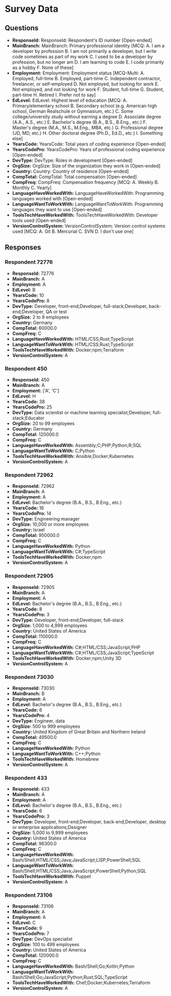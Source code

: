 # Survey Data

## Questions

- **ResponseId:** ResponseId: Respondent's ID number [Open-ended]
- **MainBranch:** MainBranch: Primary professional identity [MCQ: A. I am a developer by profession B. I am not primarily a developer, but I write code sometimes as part of my work C. I used to be a developer by profession, but no longer am D. I am learning to code E. I code primarily as a hobby F. None of these]
- **Employment:** Employment: Employment status [MCQ-Multi: A. Employed, full-time B. Employed, part-time C. Independent contractor, freelancer, or self-employed D. Not employed, but looking for work E. Not employed, and not looking for work F. Student, full-time G. Student, part-time H. Retired I. Prefer not to say]
- **EdLevel:** EdLevel: Highest level of education [MCQ: A. Primary/elementary school B. Secondary school (e.g. American high school, German Realschule or Gymnasium, etc.) C. Some college/university study without earning a degree D. Associate degree (A.A., A.S., etc.) E. Bachelor's degree (B.A., B.S., B.Eng., etc.) F. Master's degree (M.A., M.S., M.Eng., MBA, etc.) G. Professional degree (JD, MD, etc.) H. Other doctoral degree (Ph.D., Ed.D., etc.) I. Something else]
- **YearsCode:** YearsCode: Total years of coding experience [Open-ended]
- **YearsCodePro:** YearsCodePro: Years of professional coding experience [Open-ended]
- **DevType:** DevType: Roles in development [Open-ended]
- **OrgSize:** OrgSize: Size of the organization they work in [Open-ended]
- **Country:** Country: Country of residence [Open-ended]
- **CompTotal:** CompTotal: Total compensation [Open-ended]
- **CompFreq:** CompFreq: Compensation frequency [MCQ: A. Weekly B. Monthly C. Yearly]
- **LanguageHaveWorkedWith:** LanguageHaveWorkedWith: Programming languages worked with [Open-ended]
- **LanguageWantToWorkWith:** LanguageWantToWorkWith: Programming languages they want to use [Open-ended]
- **ToolsTechHaveWorkedWith:** ToolsTechHaveWorkedWith: Developer tools used [Open-ended]
- **VersionControlSystem:** VersionControlSystem: Version control systems used [MCQ: A. Git B. Mercurial C. SVN D. I don't use one]

## Responses

### Respondent 72776

- **ResponseId:** 72776
- **MainBranch:** A
- **Employment:** A
- **EdLevel:** B
- **YearsCode:** 10
- **YearsCodePro:** 8
- **DevType:** Developer, front-end;Developer, full-stack;Developer, back-end;Developer, QA or test
- **OrgSize:** 2 to 9 employees
- **Country:** Germany
- **CompTotal:** 60000.0
- **CompFreq:** C
- **LanguageHaveWorkedWith:** HTML/CSS;Rust;TypeScript
- **LanguageWantToWorkWith:** HTML/CSS;Rust;TypeScript
- **ToolsTechHaveWorkedWith:** Docker;npm;Terraform
- **VersionControlSystem:** A

### Respondent 450

- **ResponseId:** 450
- **MainBranch:** A
- **Employment:** ['A', 'C']
- **EdLevel:** H
- **YearsCode:** 38
- **YearsCodePro:** 25
- **DevType:** Data scientist or machine learning specialist;Developer, full-stack;Educator
- **OrgSize:** 20 to 99 employees
- **Country:** Germany
- **CompTotal:** 120000.0
- **CompFreq:** C
- **LanguageHaveWorkedWith:** Assembly;C;PHP;Python;R;SQL
- **LanguageWantToWorkWith:** C;Python
- **ToolsTechHaveWorkedWith:** Ansible;Docker;Kubernetes
- **VersionControlSystem:** A

### Respondent 72962

- **ResponseId:** 72962
- **MainBranch:** A
- **Employment:** A
- **EdLevel:** Bachelor's degree (B.A., B.S., B.Eng., etc.)
- **YearsCode:** 16
- **YearsCodePro:** 14
- **DevType:** Engineering manager
- **OrgSize:** 10,000 or more employees
- **Country:** Israel
- **CompTotal:** 950000.0
- **CompFreq:** C
- **LanguageHaveWorkedWith:** Python
- **LanguageWantToWorkWith:** C#;TypeScript
- **ToolsTechHaveWorkedWith:** Docker;npm
- **VersionControlSystem:** A

### Respondent 72905

- **ResponseId:** 72905
- **MainBranch:** A
- **Employment:** A
- **EdLevel:** Bachelor's degree (B.A., B.S., B.Eng., etc.)
- **YearsCode:** 8
- **YearsCodePro:** 3
- **DevType:** Developer, front-end;Developer, full-stack
- **OrgSize:** 1,000 to 4,999 employees
- **Country:** United States of America
- **CompTotal:** 110000.0
- **CompFreq:** C
- **LanguageHaveWorkedWith:** C#;HTML/CSS;JavaScript;PHP
- **LanguageWantToWorkWith:** C#;HTML/CSS;JavaScript;TypeScript
- **ToolsTechHaveWorkedWith:** Docker;npm;Unity 3D
- **VersionControlSystem:** A

### Respondent 73030

- **ResponseId:** 73030
- **MainBranch:** B
- **Employment:** A
- **EdLevel:** Bachelor's degree (B.A., B.S., B.Eng., etc.)
- **YearsCode:** 6
- **YearsCodePro:** 4
- **DevType:** Engineer, data
- **OrgSize:** 500 to 999 employees
- **Country:** United Kingdom of Great Britain and Northern Ireland
- **CompTotal:** 49500.0
- **CompFreq:** C
- **LanguageHaveWorkedWith:** Python
- **LanguageWantToWorkWith:** C++;Python
- **ToolsTechHaveWorkedWith:** Homebrew
- **VersionControlSystem:** A

### Respondent 433

- **ResponseId:** 433
- **MainBranch:** A
- **Employment:** A
- **EdLevel:** Bachelor's degree (B.A., B.S., B.Eng., etc.)
- **YearsCode:** 6
- **YearsCodePro:** 3
- **DevType:** Developer, front-end;Developer, back-end;Developer, desktop or enterprise applications;Designer
- **OrgSize:** 5,000 to 9,999 employees
- **Country:** United States of America
- **CompTotal:** 96300.0
- **CompFreq:** C
- **LanguageHaveWorkedWith:** Bash/Shell;HTML/CSS;Java;JavaScript;LISP;PowerShell;SQL
- **LanguageWantToWorkWith:** Bash/Shell;HTML/CSS;Java;JavaScript;PowerShell;Python;SQL
- **ToolsTechHaveWorkedWith:** Puppet
- **VersionControlSystem:** A

### Respondent 73106

- **ResponseId:** 73106
- **MainBranch:** A
- **Employment:** A
- **EdLevel:** C
- **YearsCode:** 9
- **YearsCodePro:** 7
- **DevType:** DevOps specialist
- **OrgSize:** 100 to 499 employees
- **Country:** United States of America
- **CompTotal:** 120000.0
- **CompFreq:** C
- **LanguageHaveWorkedWith:** Bash/Shell;Go;Kotlin;Python
- **LanguageWantToWorkWith:** Bash/Shell;Go;JavaScript;Python;Rust;SQL;TypeScript
- **ToolsTechHaveWorkedWith:** Chef;Docker;Kubernetes;Terraform
- **VersionControlSystem:** A

